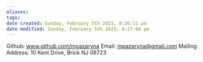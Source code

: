 ```yaml
---
aliases: 
tags: 
date created: Sunday, February 5th 2023, 8:26:11 pm
date modified: Sunday, February 5th 2023, 8:27:00 pm
---
```


Github: www.github.com/mpazaryna
Email: mpazaryna@gmail.com
Mailing Address: 10 Kent Drive, Brick NJ 08723
